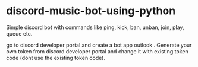 # discord-music-bot-using-python
Simple discord bot with commands like ping, kick, ban, unban, join, play, queue etc.

go to discord developer portal and create a bot app outlook .
Generate your own token from discord developer portal and change it with existing token code (dont use the existing token code).

